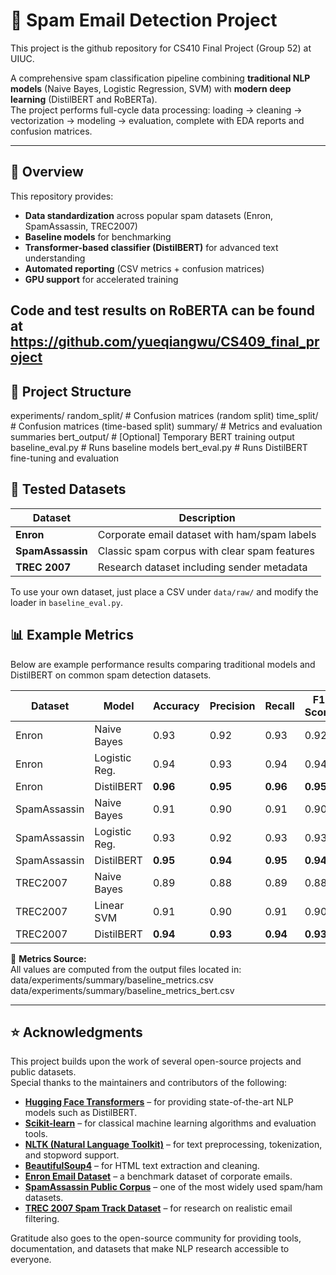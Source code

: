 # 📧 Spam Email Detection Project
This project is the github repository for CS410 Final Project (Group 52) at UIUC.

A comprehensive spam classification pipeline combining **traditional NLP models** (Naive Bayes, Logistic Regression, SVM) with **modern deep learning** (DistilBERT and RoBERTa).  
The project performs full-cycle data processing: loading → cleaning → vectorization → modeling → evaluation, complete with EDA reports and confusion matrices.

---

## 🧠 Overview

This repository provides:
- **Data standardization** across popular spam datasets (Enron, SpamAssassin, TREC2007)
- **Baseline models** for benchmarking
- **Transformer-based classifier (DistilBERT)** for advanced text understanding
- **Automated reporting** (CSV metrics + confusion matrices)
- **GPU support** for accelerated training

Code and test results on RoBERTA can be found at https://github.com/yueqiangwu/CS409_final_project
---

## 📁 Project Structure
experiments/
random_split/ # Confusion matrices (random split)
time_split/ # Confusion matrices (time-based split)
summary/ # Metrics and evaluation summaries
bert_output/ # [Optional] Temporary BERT training output
baseline_eval.py # Runs baseline models
bert_eval.py # Runs DistilBERT fine-tuning and evaluation

## 🧩 Tested Datasets

| Dataset        | Description |
|----------------|--------------|
| **Enron**      | Corporate email dataset with ham/spam labels |
| **SpamAssassin** | Classic spam corpus with clear spam features |
| **TREC 2007**  | Research dataset including sender metadata |

To use your own dataset, just place a CSV under `data/raw/` and modify the loader in `baseline_eval.py`.

## 📊 Example Metrics

Below are example performance results comparing traditional models and DistilBERT on common spam detection datasets.

| Dataset       | Model         | Accuracy | Precision | Recall | F1 Score |
|----------------|---------------|-----------|------------|---------|-----------|
| Enron          | Naive Bayes   | 0.93      | 0.92       | 0.93    | 0.92      |
| Enron          | Logistic Reg. | 0.94      | 0.93       | 0.94    | 0.94      |
| Enron          | DistilBERT    | **0.96**  | **0.95**   | **0.96**| **0.95**  |
| SpamAssassin   | Naive Bayes   | 0.91      | 0.90       | 0.91    | 0.90      |
| SpamAssassin   | Logistic Reg. | 0.93      | 0.92       | 0.93    | 0.93      |
| SpamAssassin   | DistilBERT    | **0.95**  | **0.94**   | **0.95**| **0.94**  |
| TREC2007       | Naive Bayes   | 0.89      | 0.88       | 0.89    | 0.88      |
| TREC2007       | Linear SVM    | 0.91      | 0.90       | 0.91    | 0.90      |
| TREC2007       | DistilBERT    | **0.94**  | **0.93**   | **0.94**| **0.93**  |

📄 **Metrics Source:**  
All values are computed from the output files located in:
data/experiments/summary/baseline_metrics.csv
data/experiments/summary/baseline_metrics_bert.csv

---
## ⭐ Acknowledgments

This project builds upon the work of several open-source projects and public datasets.  
Special thanks to the maintainers and contributors of the following:

- [**Hugging Face Transformers**](https://huggingface.co/transformers/) – for providing state-of-the-art NLP models such as DistilBERT.  
- [**Scikit-learn**](https://scikit-learn.org/) – for classical machine learning algorithms and evaluation tools.  
- [**NLTK (Natural Language Toolkit)**](https://www.nltk.org/) – for text preprocessing, tokenization, and stopword support.  
- [**BeautifulSoup4**](https://www.crummy.com/software/BeautifulSoup/) – for HTML text extraction and cleaning.  
- [**Enron Email Dataset**](https://www.cs.cmu.edu/~enron/) – a benchmark dataset of corporate emails.  
- [**SpamAssassin Public Corpus**](https://spamassassin.apache.org/publiccorpus/) – one of the most widely used spam/ham datasets.  
- [**TREC 2007 Spam Track Dataset**](https://trec.nist.gov/data/spam.html) – for research on realistic email filtering.  

Gratitude also goes to the open-source community for providing tools, documentation, and datasets that make NLP research accessible to everyone.  




